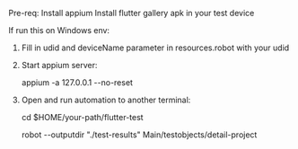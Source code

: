 Pre-req:
Install appium
Install flutter gallery apk in your test device

If run this on Windows env:
1. Fill in udid and deviceName parameter in resources.robot with your udid
2. Start appium server: 

    appium -a 127.0.0.1 --no-reset
    
3. Open and run automation to another terminal: 

    cd $HOME/your-path/flutter-test
    
    robot --outputdir "./test-results" Main/testobjects/detail-project